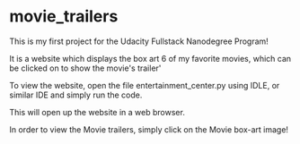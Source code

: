 # movie_trailers

This is my first project for the Udacity Fullstack Nanodegree Program!

It is a website which displays the box art 6 of my favorite movies, which can be clicked on to show the movie's trailer'

To view the website, open the file entertainment_center.py using IDLE, or similar IDE and simply run the code.

This will open up the website in a web browser.

In order to view the Movie trailers, simply click on the Movie box-art image!